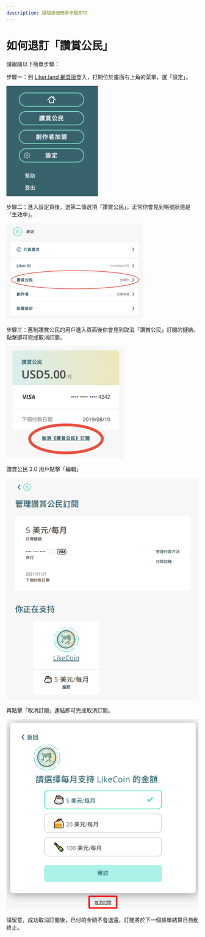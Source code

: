 ```yaml
---
description: 跟隨幾個簡單步驟即可
---
```


# 如何退訂「讚賞公民」

請跟隨以下簡單步驟：  
  
步驟一：到 [Liker.land 網頁版](https://liker.land/)登入，打開位於畫面右上角的菜單，選「設定」。

![](../../.gitbook/assets/subscribe-civic-liker-1.png)

步驟二：進入設定頁後，選第二個選項「讚賞公民」。正常你會見到帳號狀態是「生效中」。  


![](../../.gitbook/assets/subscribe-civic-liker-2.png)

步驟三：舊制讚賞公民的用戶進入頁面後你會見到取消「讚賞公民」訂閱的鏈結。點擊即可完成取消訂閱。

![](../../.gitbook/assets/subscribe-civic-liker-3.png)

讚賞公民 2.0 用戶點擊「編輯」

![](../../.gitbook/assets/register-civic-liker-8.png)

再點擊「取消訂閱」連結即可完成取消訂閱。

![](../../.gitbook/assets/subscribe-civic-liker-twopointzero-1.png)

請留意，成功取消訂閱後，已付的金額不會退還，訂閱將於下一個帳單結算日自動終止。

